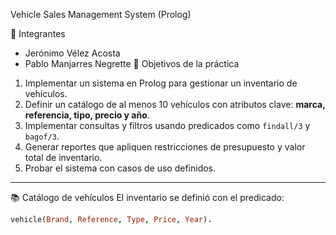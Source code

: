  Vehicle Sales Management System (Prolog)

 👥 Integrantes
- Jerónimo Vélez Acosta  
- Pablo Manjarres Negrette
 🎯 Objetivos de la práctica
1. Implementar un sistema en Prolog para gestionar un inventario de vehículos.  
2. Definir un catálogo de al menos 10 vehículos con atributos clave: **marca, referencia, tipo, precio y año**.  
3. Implementar consultas y filtros usando predicados como `findall/3` y `bagof/3`.  
4. Generar reportes que apliquen restricciones de presupuesto y valor total de inventario.  
5. Probar el sistema con casos de uso definidos.  

---
📚 Catálogo de vehículos
El inventario se definió con el predicado:  

```prolog
vehicle(Brand, Reference, Type, Price, Year).
